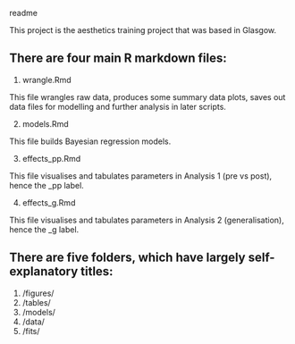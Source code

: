 readme

This project is the aesthetics training project that was based in Glasgow. 

## There are four main R markdown files: ##

1. wrangle.Rmd

This file wrangles raw data, produces some summary data plots, saves out data files for modelling and further analysis in later scripts.

2. models.Rmd

This file builds Bayesian regression models.

3. effects_pp.Rmd

This file visualises and tabulates parameters in Analysis 1 (pre vs post), hence
the _pp label.

4. effects_g.Rmd

This file visualises and tabulates parameters in Analysis 2 (generalisation),
hence the _g label.

## There are five folders, which have largely self-explanatory titles: ##

1. /figures/
2. /tables/
3. /models/
4. /data/
5. /fits/

